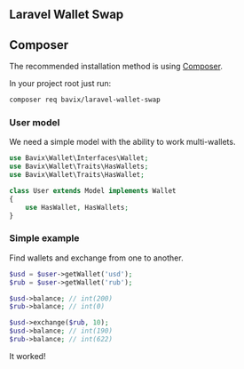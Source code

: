 ## Laravel Wallet Swap

## Composer

The recommended installation method is using [Composer](https://getcomposer.org/).

In your project root just run:

```bash
composer req bavix/laravel-wallet-swap
```

### User model
We need a simple model with the ability to work multi-wallets.

```php
use Bavix\Wallet\Interfaces\Wallet;
use Bavix\Wallet\Traits\HasWallets;
use Bavix\Wallet\Traits\HasWallet;

class User extends Model implements Wallet
{
    use HasWallet, HasWallets;
}
```

### Simple example
Find wallets and exchange from one to another.

```php
$usd = $user->getWallet('usd');
$rub = $user->getWallet('rub');

$usd->balance; // int(200)
$rub->balance; // int(0)

$usd->exchange($rub, 10);
$usd->balance; // int(190)
$rub->balance; // int(622)
```

It worked! 
